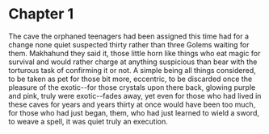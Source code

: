 # Chapter 1



The cave the orphaned teenagers had been assigned this time had for a change none quiet suspected thirty rather than three Golems waiting for them. Makhahund they said it, those little horn like things who eat magic for survival and would rather charge at anything suspicious than bear with the torturous task of confirming it or not. A simple being all things considered, to be taken as pet for those bit more, eccentric, to be discarded once the pleasure of the exotic--for those crystals upon there back, glowing purple and pink, truly were exotic--fades away, yet even for those who had lived in these caves for years and years thirty at once would have been too much, for those who had just began, them, who had just learned to wield a sword, to weave a spell, it was quiet truly an execution. 